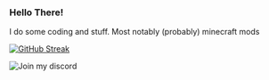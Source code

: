 ### Hello There!

I do some coding and stuff. Most notably (probably) minecraft mods

[![GitHub Streak](https://streak-stats.demolab.com/?user=B1n-ry&theme=highcontrast)](https://git.io/streak-stats)

![Join my discord](https://discordapp.com/api/guilds/921478401896886283/widget.png?style=banner2)

<!--
**B1n-ry/B1n-ry** is a ✨ _special_ ✨ repository because its `README.md` (this file) appears on your GitHub profile.

Here are some ideas to get you started:

- 🔭 I’m currently working on ...
- 🌱 I’m currently learning ...
- 👯 I’m looking to collaborate on ...
- 🤔 I’m looking for help with ...
- 💬 Ask me about ...
- 📫 How to reach me: ...
- 😄 Pronouns: ...
- ⚡ Fun fact: ...
-->
